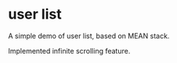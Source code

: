# user list

A simple demo of user list, based on MEAN stack.

Implemented infinite scrolling feature.
